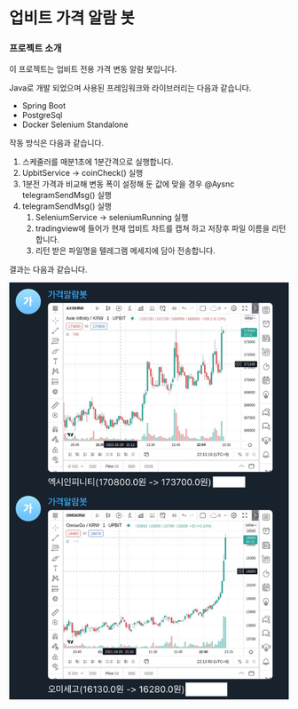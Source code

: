 # 업비트 가격 알람 봇

### 프로젝트 소개

이 프로젝트는 업비트 전용 가격 변동 알람 봇입니다.

Java로 개발 되었으며 사용된 프레임워크와 라이브러리는 다음과 같습니다.

- Spring Boot
- PostgreSql
- Docker Selenium Standalone

작동 방식은 다음과 같습니다.

1. 스케줄러를 매분1초에 1분간격으로 실행합니다.
2. UpbitService -> coinCheck() 실행
3. 1분전 가격과 비교해 변동 폭이 설정해 둔 값에 맞을 경우 @Aysnc telegramSendMsg() 실행
4. telegramSendMsg() 실행
   1. SeleniumService -> seleniumRunning 실행
   2. tradingview에 들어가 현재 업비트 차트를 캡쳐 하고 저장후 파일 이름을 리턴합니다.
   3. 리턴 받은 파일명을 텔레그램 메세지에 담아 전송합니다.

결과는 다음과 같습니다.

![images](/document/images/images.png)